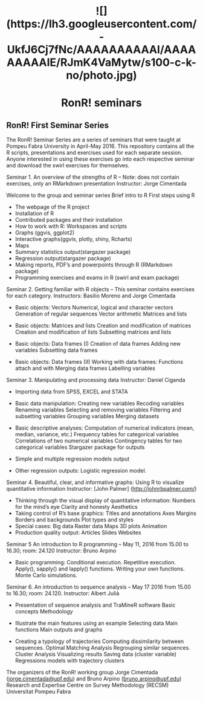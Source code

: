 <center> <h1> ![](https://lh3.googleusercontent.com/-UkfJ6Cj7fNc/AAAAAAAAAAI/AAAAAAAAAIE/RJmK4VaMytw/s100-c-k-no/photo.jpg)</h1> </center>
<center> <h1> RonR! seminars</h1> </center>

## RonR! First Seminar Series

The RonR! Seminar Series are a series of seminars that were taught at Pompeu Fabra University in April-May 2016. This repository contains all the R scripts, presentations and exercises used for each separate session. Anyone interested in using these exercises go into each respective seminar and download the swirl exercises for themselves.

Seminar 1. An overview of the strengths of R –
Note: does not contain exercises, only an RMarkdown presentation
Instructor: Jorge Cimentada

Welcome to the group and seminar series 
Brief intro to R
First steps using R
- The webpage of the R project
- Installation of R
- Contributed packages and their installation
- How to work with R: Workspaces and scripts
- Graphs (ggvis, ggplot2)
- Interactive graphs(ggvis, plotly, shiny, Rcharts)
- Maps
- Summary statistics output(stargazer package)
- Regression output(stargazer package)
- Making reports, PDF’s and powerpoints through R (RMarkdown package)
- Programming exercises and exams in R (swirl and exam package)

Seminar 2. Getting familiar with R objects –
This seminar contains exercises for each category.
Instructors: Basilio Moreno and Jorge Cimentada 

- Basic objects: Vectors
Numerical, logical and character vectors
Generation of regular sequences
Vector arithmetic
Matrices and lists

- Basic objects: Matrices and lists
Creation and modification of matrices
Creation and modification of lists
Subsetting matrices and lists

- Basic objects: Data frames (I)
Creation of data frames
Adding new variables
Subsetting data frames

- Basic objects: Data frames (II)
Working with data frames: Functions attach and with
Merging data frames
Labelling variables


Seminar 3. Manipulating and processing data 
Instructor: Daniel Ciganda

- Importing data from SPSS, EXCEL and STATA
- Basic data manipulation:
Creating new variables
Recoding variables
Renaming variables
Selecting and removing variables
Filtering and subsetting variables
Grouping variables
Merging datasets

- Basic descriptive analyses:
Computation of numerical indicators (mean, median, variance, etc.)
Frequency tables for categorical variables
Correlations of two numerical variables
Contingency tables for two categorical variables
Stargazer package for outputs
- Simple and multiple regression models output
- Other regression outputs: Logistic regression model.

Seminar 4. Beautiful, clear, and informative graphs: Using R to visualize quantitative information
Instructor: [John Palmer] (http://johnrbpalmer.com/)

- Thinking through the visual display of quantitative information:
Numbers for the mind’s eye
Clarity and honesty
Aesthetics
- Taking control of R’s base graphics:
Titles and annotations
Axes
Margins
Borders and backgrounds
Plot types and styles
- Special cases:
Big data
Raster data
Maps
3D plots
Animation
- Production quality output:
Articles
Slides
Websites

Seminar 5 An introduction to R programming – May 11, 2016 from 15.00 to 16.30; room: 24.120
Instructor: Bruno Arpino
- Basic programming:
Conditional execution.
Repetitive execution.
Apply(), sapply() and lapply() functions.
Writing your own functions.
Monte Carlo simulations.

Seminar 6. An introduction to sequence analysis – May 17 2016 from 15.00 to 16.30; room: 24.120.
Instructor: Albert Julià
- Presentation of sequence analysis and TraMineR software
Basic concepts
Methodology
- Illustrate the main features using an example
Selecting data
Main functions
Main outputs and graphs

- Creating a typology of trajectories
Computing dissimilarity between sequences. Optimal Matching Analysis
Regrouping similar sequences. Cluster Analysis
Visualizing results
Saving data (cluster variable)
Regressions models with trajectory clusters


The organizers of the RonR! working group Jorge Cimentada (jorge.cimentada@upf.edu) and Bruno Arpino (bruno.arpino@upf.edu) 
Research and Expertise Centre on Survey Methodology (RECSM) Universitat Pompeu Fabra
